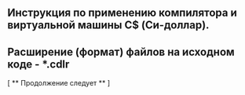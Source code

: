 Инструкция по применению компилятора и виртуальной машины C$ (Си-доллар).
-
Расширение (формат) файлов на исходном коде - *.cdlr
-
[
** Продолжение следует **
]
